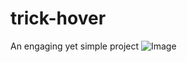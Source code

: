 # trick-hover
An engaging yet simple project
![Image](https://github.com/user-attachments/assets/f0bedc71-83f2-48e1-8c77-57bbe1a1cce0)

